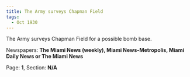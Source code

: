 ```yaml
---  
title: The Army surveys Chapman Field  
tags:  
  - Oct 1930  
---  
```

  
The Army surveys Chapman Field for a possible bomb base.  
  
Newspapers: **The Miami News (weekly), Miami News-Metropolis, Miami Daily News or The Miami News**  
  
Page: **1**, Section: **N/A** 
